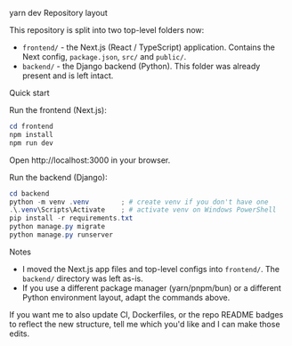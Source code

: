 yarn dev
Repository layout

This repository is split into two top-level folders now:

- `frontend/` - the Next.js (React / TypeScript) application. Contains the Next config, `package.json`, `src/` and `public/`.
- `backend/` - the Django backend (Python). This folder was already present and is left intact.

Quick start

Run the frontend (Next.js):

```powershell
cd frontend
npm install
npm run dev
```

Open http://localhost:3000 in your browser.

Run the backend (Django):

```powershell
cd backend
python -m venv .venv        ; # create venv if you don't have one
.\.venv\Scripts\Activate    ; # activate venv on Windows PowerShell
pip install -r requirements.txt
python manage.py migrate
python manage.py runserver
```

Notes

- I moved the Next.js app files and top-level configs into `frontend/`. The `backend/` directory was left as-is.
- If you use a different package manager (yarn/pnpm/bun) or a different Python environment layout, adapt the commands above.

If you want me to also update CI, Dockerfiles, or the repo README badges to reflect the new structure, tell me which you'd like and I can make those edits.
